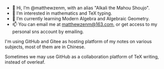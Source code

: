 - 👋 Hi, I’m @matthewzenm, with an alias "Alkali the Mahou Shoujo".
- 👀 I’m interested in mathematics and TeX typing.
- 🌱 I’m currently learning Modern Algebra and Algebraic Geometry.
- 📫 You can email me at matthewzenm@163.com, or get access to my personal sns account by emailing.

I'm using GitHub and Gitee as hosting platform of my notes on various subjects,
most of them are in Chinese.

Sometimes we may use GitHub as a collaboration platform of TeX writing, instead of overleaf.

<!---
matthewzenm/matthewzenm is a ✨ special ✨ repository because its `README.md` (this file) appears on your GitHub profile.
You can click the Preview link to take a look at your changes.
--->
